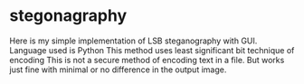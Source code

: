 # stegonagraphy
Here is my simple implementation of LSB steganography with GUI.
Language used is Python
This method uses least significant bit technique of encoding
This is not a secure method of encoding text in a file.
But works just fine with minimal or no difference in the output image.
